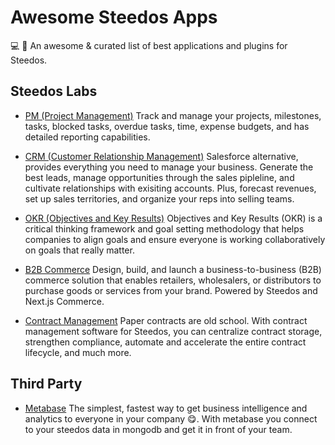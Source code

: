 # Awesome Steedos Apps
💻 🎉 An awesome &amp; curated list of best applications and plugins for Steedos.

## Steedos Labs

- [PM (Project Management)](https://github.com/steedos/project-management-app) Track and manage your projects, milestones, tasks, blocked tasks, overdue tasks, time, expense budgets, and has detailed reporting capabilities.

- [CRM (Customer Relationship Management)](https://github.com/steedos/steedos-app-crm) Salesforce alternative, provides everything you need to manage your business. Generate the best leads, manage opportunities through the sales pipleline, and cultivate relationships with exisiting accounts. Plus, forecast revenues, set up sales territories, and organize your reps into selling teams.

- [OKR (Objectives and Key Results)](https://github.com/steedos/okr-management-app) Objectives and Key Results (OKR) is a critical thinking framework and goal setting methodology that helps companies to align goals and ensure everyone is working collaboratively on goals that really matter.

- [B2B Commerce](https://github.com/steedos/b2b-commerce) Design, build, and launch a business-to-business (B2B) commerce solution that enables retailers, wholesalers, or distributors to purchase goods or services from your brand. Powered by Steedos and Next.js Commerce.

- [Contract Management](https://github.com/steedos/steedos-app-contract) Paper contracts are old school. With contract management software for Steedos, you can centralize contract storage, strengthen compliance, automate and accelerate the entire contract lifecycle, and much more.

## Third Party

- [Metabase](https://github.com/metabase/metabase) The simplest, fastest way to get business intelligence and analytics to everyone in your company 😋. With metabase you connect to your steedos data in mongodb and get it in front of your team.
